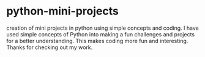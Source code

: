 # python-mini-projects
creation of mini projects in python using simple concepts and coding.
I have used simple concepts of Python into making a fun challenges and projects for a better understanding.
This makes coding more fun and interesting.
Thanks for checking out my work.

